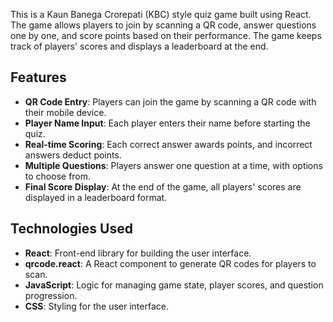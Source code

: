 This is a Kaun Banega Crorepati (KBC) style quiz game built using React. The game allows players to join by scanning a QR code, answer questions one by one, and score points based on their performance. The game keeps track of players' scores and displays a leaderboard at the end.

## Features

- **QR Code Entry**: Players can join the game by scanning a QR code with their mobile device.
- **Player Name Input**: Each player enters their name before starting the quiz.
- **Real-time Scoring**: Each correct answer awards points, and incorrect answers deduct points.
- **Multiple Questions**: Players answer one question at a time, with options to choose from.
- **Final Score Display**: At the end of the game, all players' scores are displayed in a leaderboard format.

## Technologies Used

- **React**: Front-end library for building the user interface.
- **qrcode.react**: A React component to generate QR codes for players to scan.
- **JavaScript**: Logic for managing game state, player scores, and question progression.
- **CSS**: Styling for the user interface.
